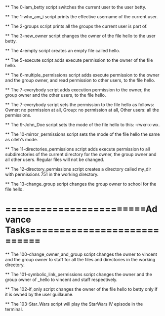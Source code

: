 ** The 0-iam_betty script switches the current user to the user betty.

** The 1-who_am_i script prints the effective username of the current user.

** The 2-groups script prints all the groups the current user is part of.

** The 3-new_owner script changes the owner of the file hello to the user betty.

** The 4-empty script creates an empty file called hello.

** The 5-execute script adds execute permission to the owner of the file hello.

** The 6-multiple_permissions script adds execute permission to the owner and the group owner, and read permission to other users, to the file hello.

** The 7-everybody script adds execution permission to the owner, the group owner and the other users, to the file hello.

** The 7-everybody script sets the permission to the file hello as follows: Owner: no permission at all, Group: no permission at all, Other users: all the permissions.

** The 9-John_Doe script sets the mode of the file hello to this: -rwxr-x-wx.

** The 10-mirror_permissions script sets the mode of the file hello the same as olleh’s mode.

** The 11-directories_permissions script adds execute permission to all subdirectories of the current directory for the owner, the group owner and all other users. Regular files will not be changed.

** The 12-directory_permissions script creates a directory called my_dir with permissions 751 in the working directory.

** The 13-change_group script changes the group owner to school for the file hello.

========================__Advance Tasks__============================
=================================================================

** The 100-change_owner_and_group script changes the owner to vincent and the group owner to staff for all the files and directories in the working directory.


** The 101-symbolic_link_permissions script changes the owner and the group owner of _hello to vincent and staff respectively.

** The 102-if_only script changes the owner of the file hello to betty only if it is owned by the user guillaume.

** The 103-Star_Wars script will play the StarWars IV episode in the terminal.


